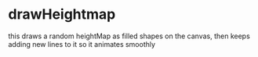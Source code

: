 # drawHeightmap
 this draws a random heightMap as filled shapes on the canvas, then keeps adding new lines to it so it animates smoothly
